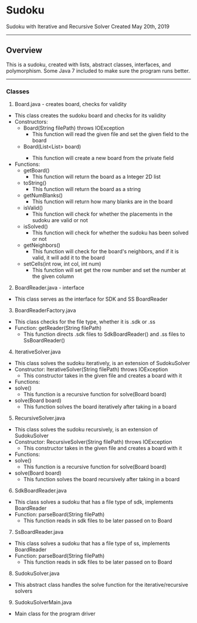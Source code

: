 # Sudoku
Sudoku with Iterative and Recursive Solver
Created May 20th, 2019

-------------------------------------------------------------------------------

## Overview
This is a sudoku, created with lists, abstract classes, interfaces, and polymorphism.
Some Java 7 included to make sure the program runs better.

-------------------------------------------------------------------------------

### Classes
1. Board.java - creates board, checks for validity
 * This class creates the sudoku board and checks for its validity
 * Constructors:
   * Board(String filePath) throws IOException
     * This function will read the given file and set the given field to the board
   * Board(List<List<Integer>> board)
     * This function will create a new board from the private field
 * Functions:
   * getBoard()
     * This function will return the board as a Integer 2D list
   * toString()
     * This function will return the board as a string
   * getNumBlanks()
     * This function will return how many blanks are in the board
   * isValid()
     * This function will check for whether the placements in the sudoku are valid or not
   * isSolved()
     * This function will check for whether the sudoku has been solved or not
   * getNeighbors()
     * This function will check for the board's neighbors, and if it is valid, it will add it to the board
   * setCells(int row, int col, int num)
     * This function will set get the row number and set the number at the given column
  

2. BoardReader.java - interface
 * This class serves as the interface for SDK and SS BoardReader


3. BoardReaderFactory.java
 * This class checks for the file type, whether it is .sdk or .ss
 * Function: getReader(String filePath)
   * This function directs .sdk files to SdkBoardReader() and .ss files to SsBoardReader()


4. IterativeSolver.java
 * This class solves the sudoku iteratively, is an extension of SudokuSolver
 * Constructor: IterativeSolver(String filePath) throws IOException
   * This constructor takes in the given file and creates a board with it
 * Functions:
  * solve()
    * This function is a recursive function for solve(Board board)
  * solve(Board board)
    * This function solves the board iteratively after taking in a board

5. RecursiveSolver.java
 * This class solves the sudoku recursively, is an extension of SudokuSolver
 * Constructor: RecursiveSolver(String filePath) throws IOException
   * This constructor takes in the given file and creates a board with it
 * Functions:
  * solve()
    * This function is a recursive function for solve(Board board)
  * solve(Board board)
    * This function solves the board recursively after taking in a board

6. SdkBoardReader.java
 * This class solves a sudoku that has a file type of sdk, implements BoardReader
 * Function: parseBoard(String filePath)
   * This function reads in sdk files to be later passed on to Board


7. SsBoardReader.java
 * This class solves a sudoku that has a file type of ss, implements BoardReader
 * Function: parseBoard(String filePath)
   * This function reads in sdk files to be later passed on to Board


8. SudokuSolver.java
 * This abstract class handles the solve function for the iterative/recursive solvers


9. SudokuSolverMain.java
 * Main class for the program driver
   



